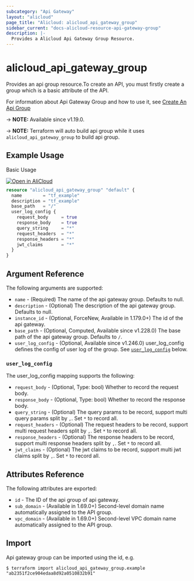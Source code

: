 ```yaml
---
subcategory: "Api Gateway"
layout: "alicloud"
page_title: "Alicloud: alicloud_api_gateway_group"
sidebar_current: "docs-alicloud-resource-api-gateway-group"
description: |-
  Provides a Alicloud Api Gateway Group Resource.
---
```


# alicloud_api_gateway_group

Provides an api group resource.To create an API, you must firstly create a group which is a basic attribute of the API.

For information about Api Gateway Group and how to use it, see [Create An Api Group](https://www.alibabacloud.com/help/en/api-gateway/latest/api-cloudapi-2016-07-14-createapigroup)

-> **NOTE:** Available since v1.19.0.

-> **NOTE:** Terraform will auto build api group while it uses `alicloud_api_gateway_group` to build api group.

## Example Usage

Basic Usage

<div style="display: block;margin-bottom: 40px;"><div class="oics-button" style="float: right;position: absolute;margin-bottom: 10px;">
  <a href="https://api.aliyun.com/terraform?resource=alicloud_api_gateway_group&exampleId=2980c309-cddc-7ed2-31fd-ed7e60173a3b74267fb2&activeTab=example&spm=docs.r.api_gateway_group.0.2980c309cd&intl_lang=EN_US" target="_blank">
    <img alt="Open in AliCloud" src="https://img.alicdn.com/imgextra/i1/O1CN01hjjqXv1uYUlY56FyX_!!6000000006049-55-tps-254-36.svg" style="max-height: 44px; max-width: 100%;">
  </a>
</div></div>

```terraform
resource "alicloud_api_gateway_group" "default" {
  name        = "tf_example"
  description = "tf_example"
  base_path   = "/"
  user_log_config {
    request_body     = true
    response_body    = true
    query_string     = "*"
    request_headers  = "*"
    response_headers = "*"
    jwt_claims       = "*"
  }
}
```
## Argument Reference

The following arguments are supported:

* `name` - (Required) The name of the api gateway group. Defaults to null.
* `description` - (Optional) The description of the api gateway group. Defaults to null.
* `instance_id` - (Optional, ForceNew, Available in 1.179.0+)	The id of the api gateway.
* `base_path` - (Optional, Computed, Available since v1.228.0) The base path of the api gateway group. Defaults to `/`.
* `user_log_config` - (Optional, Available since v1.246.0) user_log_config defines the config of user log of the group. See [`user_log_config`](#user_log_config) below.

### `user_log_config`

The user_log_config mapping supports the following:

* `request_body` - (Optional, Type: bool) Whether to record the request body.
* `response_body` - (Optional, Type: bool) Whether to record the response body.
* `query_string` - (Optional) The query params to be record, support multi query params split by `,`. Set `*` to record all.
* `request_headers` - (Optional) The request headers to be record, support multi request headers split by `,`. Set `*` to record all.
* `response_headers` - (Optional) The response headers to be record, support multi response headers split by `,`. Set `*` to record all.
* `jwt_claims` - (Optional) The jwt claims to be record, support multi jwt claims split by `,`. Set `*` to record all.

## Attributes Reference

The following attributes are exported:

* `id` - The ID of the api group of api gateway.
* `sub_domain` - (Available in 1.69.0+)	Second-level domain name automatically assigned to the API group.
* `vpc_domain` - (Available in 1.69.0+)	Second-level VPC domain name automatically assigned to the API group.

## Import

Api gateway group can be imported using the id, e.g.

```shell
$ terraform import alicloud_api_gateway_group.example "ab2351f2ce904edaa8d92a0510832b91"
```

